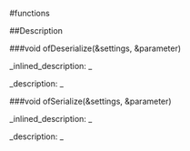 #functions


<!--
_visible: True_
_advanced: False_
-->

##Description





<!----------------------------------------------------------------------------->

###void ofDeserialize(&settings, &parameter)

<!--
_syntax: ofDeserialize(&settings, &parameter)_
_name: ofDeserialize_
_returns: void_
_returns_description: _
_parameters: const ofxXmlSettings &settings, ofAbstractParameter &parameter_
_version_started: 0.10.0_
_version_deprecated: _
_summary: _
_constant: False_
_static: False_
_visible: True_
_advanced: False_
-->

_inlined_description: _







_description: _







<!----------------------------------------------------------------------------->

###void ofSerialize(&settings, &parameter)

<!--
_syntax: ofSerialize(&settings, &parameter)_
_name: ofSerialize_
_returns: void_
_returns_description: _
_parameters: ofxXmlSettings &settings, const ofAbstractParameter &parameter_
_version_started: 0.10.0_
_version_deprecated: _
_summary: _
_constant: False_
_static: False_
_visible: True_
_advanced: False_
-->

_inlined_description: _







_description: _







<!----------------------------------------------------------------------------->

